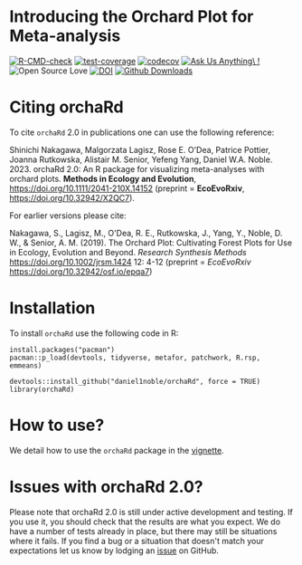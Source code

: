 # Introducing the Orchard Plot for Meta-analysis
[![R-CMD-check](https://github.com/daniel1noble/orchaRd/actions/workflows/check-standard.yaml/badge.svg)](https://github.com/daniel1noble/orchaRd/actions/workflows/check-standard.yaml)
[![test-coverage](https://github.com/daniel1noble/orchaRd/actions/workflows/test-coverage.yaml/badge.svg)](https://github.com/daniel1noble/orchaRd/actions/workflows/test-coverage.yaml)
[![codecov](https://codecov.io/gh/daniel1noble/orchaRd/branch/main/graph/badge.svg?token=KqQLvcGfLv)](https://codecov.io/gh/daniel1noble/orchaRd)
[![Ask Us Anything\ !](https://img.shields.io/badge/Ask%20me-anything-1abc9c.svg)](https://github.com/daniel1noble/orchaRd/issues/new)
![Open Source Love](https://badges.frapsoft.com/os/v2/open-source.svg?v=103)
[![DOI](https://zenodo.org/badge/358763476.svg)](https://zenodo.org/badge/latestdoi/358763476)
[![Github Downloads](https://img.shields.io/github/downloads/daniel1noble/orchaRd/total.svg)]()

# Citing orchaRd

To cite `orchaRd` 2.0 in publications one can use the following reference:

Shinichi Nakagawa, Malgorzata Lagisz, Rose E. O'Dea, Patrice Pottier, Joanna Rutkowska, Alistair M. Senior, Yefeng Yang, Daniel W.A. Noble. 2023. orchaRd 2.0: An R package for visualizing meta-analyses with orchard plots. **Methods in Ecology and Evolution**, https://doi.org/10.1111/2041-210X.14152
(preprint = **EcoEvoRxiv**, https://doi.org/10.32942/X2QC7). 

For earlier versions please cite:

Nakagawa, S., Lagisz, M., O'Dea, R. E., Rutkowska, J., Yang, Y., Noble, D. W., & Senior, A. M. (2019). The Orchard Plot: Cultivating Forest Plots for Use in Ecology, Evolution and Beyond. *Research Synthesis Methods* https://doi.org/10.1002/jrsm.1424 12: 4-12 (preprint = *EcoEvoRxiv* https://doi.org/10.32942/osf.io/epqa7)

# Installation
To install `orchaRd` use the following code in R:

```
install.packages("pacman")
pacman::p_load(devtools, tidyverse, metafor, patchwork, R.rsp, emmeans)

devtools::install_github("daniel1noble/orchaRd", force = TRUE)
library(orchaRd)
```

# How to use?
We detail how to use the `orchaRd` package in the [vignette](https://daniel1noble.github.io/orchaRd/). 

# Issues with orchaRd 2.0?
Please note that orchaRd 2.0 is still under active development and testing. If you use it, you should check that the results are what you expect. We do have a number of tests already in place, but there may still be situations where it fails. If you find a bug or a situation that doesn't match your expectations let us know by lodging an [issue](https://github.com/daniel1noble/orchaRd/issues) on GitHub. 
